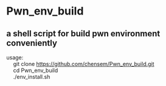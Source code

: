 # Pwn_env_build
## a shell script for build pwn environment conveniently


usage: \
&emsp;	git clone https://github.com/chensem/Pwn_env_build.git \
&emsp;	cd Pwn_env_build \
&emsp;	./env_install.sh 
	
